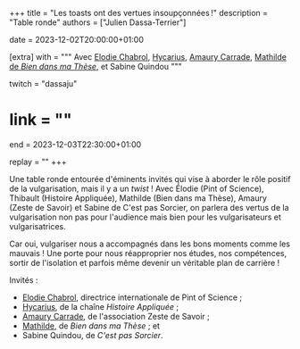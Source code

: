 +++
title = "Les toasts ont des vertues insoupçonnées !"
description = "Table ronde"
authors = ["Julien Dassa-Terrier"]

date = 2023-12-02T20:00:00+01:00

[extra]
with = """
  Avec [Elodie Chabrol](https://www.elodiechabrol.com), [Hycarius](http://hycarius.fr/),
  [Amaury Carrade](https://zestedesavoir.com), [Mathilde de _Bien dans ma Thèse_](https://www.biendansmathese.com/),
  et Sabine Quindou
"""

twitch = "dassaju"
# link = ""

end = 2023-12-03T22:30:00+01:00

replay = ""
+++

Une table ronde entourée d'éminents invités qui vise à aborder le rôle positif de la vulgarisation, mais il y a un
_twist_ ! Avec Élodie (Pint of Science), Thibault (Histoire Appliquée), Mathilde (Bien dans ma Thèse), Amaury (Zeste
de Savoir) et Sabine de C'est pas Sorcier, on parlera des vertus de la vulgarisation non pas pour l'audience
mais bien pour les vulgarisateurs et vulgarisatrices.

Car oui, vulgariser nous a accompagnés dans les bons moments comme les mauvais ! Une porte pour nous réapproprier
nos études, nos compétences, sortir de l'isolation et parfois même devenir un véritable plan de carrière !

Invités :
- [Elodie Chabrol](https://www.elodiechabrol.com), directrice internationale de Pint of Science ;
- [Hycarius](http://hycarius.fr/), de la chaîne _Histoire Appliquée_ ;
- [Amaury Carrade](https://zestedesavoir.com), de l'association Zeste de Savoir ;
- [Mathilde](https://www.biendansmathese.com/), de _Bien dans ma Thèse_ ; et
- Sabine Quindou, de _C'est pas Sorcier_.
